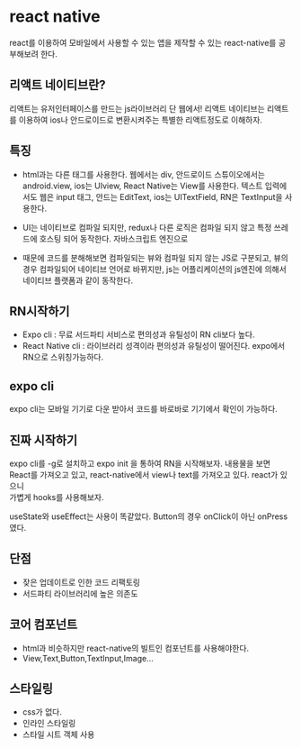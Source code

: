 # react native

react를 이용하여 모바일에서 사용할 수 있는 앱을 제작할 수 있는 react-native를 공부해보려 한다.

## 리액트 네이티브란?
리액트는 유저인터페이스를 만드는 js라이브러리 단 웹에서! 리액트 네이티브는 리액트를 이용하여 ios나 안드로이드로 변환시켜주는 특별한 리액트정도로 이해하자.

## 특징
- html과는 다른 태그를 사용한다. 웹에서는 div, 안드로이드 스튜이오에서는 android.view, ios는 UIview, React Native는 View를 사용한다. 텍스트 입력에서도 웹은 input 태그, 안드는 EditText, ios는 UITextField, RN은 TextInput을 사용한다.

- UI는 네이티브로 컴파일 되지만, redux나 다른 로직은 컴파일 되지 않고 특정 쓰레드에 호스팅 되어 동작한다. 자바스크립트 엔진으로

- 때문에 코드를 분해해보면 컴파일되는 뷰와 컴파일 되지 않는 JS로 구분되고, 뷰의 경우 컴파일되어 네이티브 언어로 바뀌지만, js는 어플리케이션의 js엔진에 의해서 네이티브 플랫폼과 같이 동작한다.

## RN시작하기
- Expo cli : 무료 서드파티 서비스로  편의성과 유틸성이 RN cli보다 높다.
- React Native cli : 라이브러리 성격이라 편의성과 유틸성이 떨어진다.
expo에서 RN으로 스위칭가능하다.

## expo cli
expo cli는 모바일 기기로 다운 받아서 코드를 바로바로 기기에서 확인이 가능하다. 

## 진짜 시작하기
expo cli를 -g로 설치하고 expo init 을 통하여 RN을 시작해보자.
내용물을 보면 React를 가져오고 있고, react-native에서 view나 text를 가져오고 있다. react가 있으니  
가볍게 hooks를 사용해보자.

useState와 useEffect는 사용이 똑같았다. Button의 경우 onClick이 아닌 onPress였다.

## 단점
- 잦은 업데이트로 인한 코드 리팩토링
- 서드파티 라이브러리에 높은 의존도

## 코어 컴포넌트
- html과 비슷하지만 react-native의 빌트인 컴포넌트를 사용해야한다.
- View,Text,Button,TextInput,Image...
## 스타일링
- css가 없다.
- 인라인 스타일링
- 스타일 시트 객체 사용
